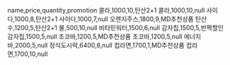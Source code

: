 name,price,quantity,promotion 콜라,1000,10,탄산2+1 콜라,1000,10,null 사이다,1000,8,탄산2+1 사이다,1000,7,null 오렌지주스,1800,9,MD추천상품
탄산수,1200,5,탄산2+1 물,500,10,null 비타민워터,1500,6,null 감자칩,1500,5,반짝할인 감자칩,1500,5,null 초코바,1200,5,MD추천상품 초코바,1200,5,null
에너지바,2000,5,null 정식도시락,6400,8,null 컵라면,1700,1,MD추천상품 컵라면,1700,10,null